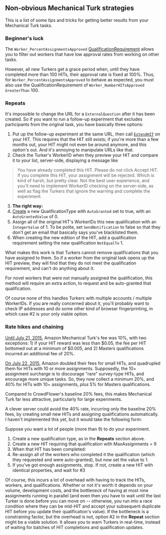 ## Non-obvious Mechanical Turk strategies

This is a list of some tips and tricks for getting better results from your Mechanical Turk tasks.


### Beginner's luck

The `Worker_​PercentAssignmentsApproved` [QualificationRequirement](http://docs.aws.amazon.com/AWSMechTurk/latest/AWSMturkAPI/ApiReference_QualificationRequirementDataStructureArticle.html) allows you to filter out workers that have low approval rates from working on other tasks.

However, all new Turkers get a grace period when, until they have completed more than 100 HITs, their approval rate is fixed at 100%. Thus, for `Worker_​PercentAssignmentsApproved` to behave as expected, you must also use the QualificationRequirement of `Worker_​NumberHITsApproved` `GreaterThan` 100.


### Repeats

It's impossible to change the URL for a `ExternalQuestion` after it has been created. So if you want to run a follow-up experiment that excludes participants from the original task, you have basically three options:

1. Put up the follow-up experiment at the same URL, then call [`ExtendHIT`](http://docs.aws.amazon.com/AWSMechTurk/latest/AWSMturkAPI/ApiReference_ExtendHITOperation.html) on your HIT. This requires that the HIT still exists; if you're more than a few months out, your HIT might not even be around anymore, and this option's out. And it's annoying to manipulate URLs like that.
2. Check the Turker's WorkerID when they preview your HIT and compare it to your list, server-side, displaying a message like
  > You have already completed this HIT. Please do not click Accept HIT. If you complete this HIT, your assignment will be rejected.
  Which is kind of harsh, but pretty clear. Not the best user experience, and you'll need to implement WorkerID checking on the server-side, as well as flag the Turkers that ignore the warning and complete the experiment.
3. **The right way:**
  1. [Create](http://docs.aws.amazon.com/AWSMechTurk/latest/AWSMturkAPI/ApiReference_CreateQualificationTypeOperation.html) a new QualificationType with `AutoGranted` set to true, with an `AutoGrantedValue` of 0.
  2. Assign all of the original HIT's WorkerIDs this new qualification with an `IntegerValue` of 1. To be polite, set `SendNotification` to false so that they don't get an email that basically says you've blacklisted them.
  3. When creating the new edition of the HIT, add a qualification requirement setting the new qualification `NotEqualTo` 1.

  What makes this work is that Turkers cannot remove qualifications that you have assigned to them. So if a worker from the original task opens up the HIT preview, they will find that they do not meet the qualification requirement, and can't do anything about it.

  For novel workers that were not manually assigned the qualification, this method will require an extra action, to request and be auto-granted that qualification.

Of course none of this handles Turkers with multiple accounts / multiple WorkerIDs. If you are really concerned about it, you'll probably want to check IP addresses and do some other kind of browser fingerprinting, in which case #2 is your only viable option.


### Rate hikes and chaining

[Until July 21, 2015](https://web.archive.org/web/20150708220642/https://requester.mturk.com/pricing), Amazon Mechanical Turk's fee was 10%, with two exceptions: 1) if your HIT reward was less than $0.05, the fee per HIT bottomed out at a minimum of $0.005, and 2) Masters qualifications incurred an additional fee of 20%.

[On July 22, 2015](https://web.archive.org/web/20150812164757/https://requester.mturk.com/pricing), Amazon doubled their fees for small HITs, and quadrupled them for HITs with 10 or more assignments. Supposedly, the 10+ assignment surcharge is to discourage "rare" survey-type HITs, and encourage more unique tasks. So, they now collect a minimum 20%, and 40% for HITs with 10+ assignments, _plus_ 5% for Masters qualifications.

Compared to CrowdFlower's baseline 20% fees, this makes Mechanical Turk far less attractive, particularly for large experiments.

A clever server could avoid the 40% rate, incurring only the baseline 20% fees, by creating small new HITs and assigning qualifications automatically. I haven't implemented this yet, but it would take the following form:

Suppose you want a lot of people (more than 9) to do your experiment.

1. Create a new qualification type, as in the **Repeats** section above.
2. Create a new HIT requiring that qualification with MaxAssignments = 9
3. When that HIT has been completed:
  1. Re-assign all of the workers who completed it the qualification (which they requested and were auto-granted), but now set the value to 1.
  2. If you've got enough assignments, stop. If not, create a new HIT with identical properties, and wait for #3

Of course, this incurs a lot of overhead with having to track the HITs, workers, and qualifications. Whether or not it's worth it depends on your volume, development costs, and the bottleneck of having at most nine assignments running in parallel (and even then you have to wait until the last Turker is done before you can move on -- otherwise, you run into a race condition where they can be mid-HIT and accept your subsequent duplicate HIT before you update their qualification's value). If the bottleneck is a constraining factor, but the overhead is not, option #2 in the **Repeat** section might be a viable solution. It allows you to warn Turkers in real-time, instead of waiting for batches of HIT completions and qualification updates.
